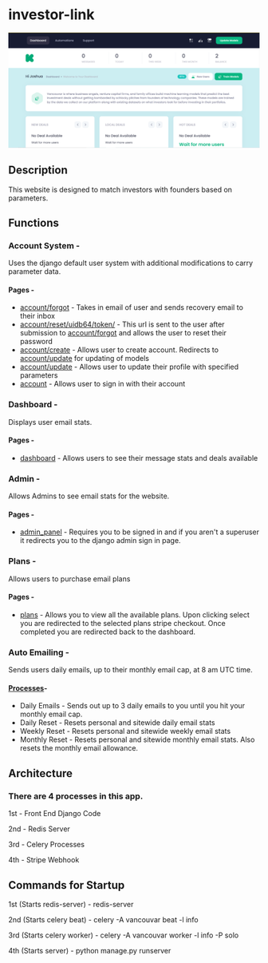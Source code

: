 # investor-link

![Image](github-image.png)

## Description
This website is designed to match investors with founders based on parameters. 

## Functions
### Account System - 
  Uses the django default user system with additional modifications to carry parameter data.
  #### Pages - 
   * [account/forgot](templates/account/account_forgot.html) - Takes in email of user and sends recovery email to their inbox
   * [account/reset/uidb64/token/](templates/account/account_reset.html) - This url is sent to the user after submission to [account/forgot](templates/account/account_forgot.html) and allows the user to reset their password
   * [account/create](templates/account/account_create.html) - Allows user to create account. Redirects to [account/update](templates/account/account_update.html) for updating of models
   * [account/update](templates/account/account_update.html) - Allows user to update their profile with specified parameters
   * [account](templates/account/account.html) - Allows user to sign in with their account

### Dashboard -
  Displays user email stats.
  #### Pages -
   * [dashboard](templates/dashboard/dashboard.html) - Allows users to see their message stats and deals available

### Admin -
  Allows Admins to see email stats for the website.
  #### Pages -
   * [admin_panel](templates/dashboard/admin-panel.html) - Requires you to be signed in and if you aren't a superuser it redirects you to the django admin sign in page.

### Plans - 
  Allows users to purchase email plans
  #### Pages - 
   * [plans](templates/plans/plans.html) - Allows you to view all the available plans. Upon clicking select you are redirected to the selected plans stripe checkout. Once completed you are redirected back to the dashboard.

### Auto Emailing - 
  Sends users daily emails, up to their monthly email cap, at 8 am UTC time.
  
  #### [Processes](vancouvar/celery.py)- 
   * Daily Emails - Sends out up to 3 daily emails to you until you hit your monthly email cap.
   * Daily Reset - Resets personal and sitewide daily email stats
   * Weekly Reset - Resets personal and sitewide weekly email stats
   * Monthly Reset - Resets personal and sitewide monthly email stats. Also resets the monthly email allowance.


## Architecture

### There are 4 processes in this app.

1st - Front End Django Code

2nd - Redis Server

3rd - Celery Processes

4th - Stripe Webhook

## Commands for Startup

1st (Starts redis-server) - redis-server

2nd (Starts celery beat) - celery -A vancouvar beat -l info

3rd (Starts celery worker) - celery -A vancouvar worker -l info -P solo

4th (Starts server) - python manage.py runserver
